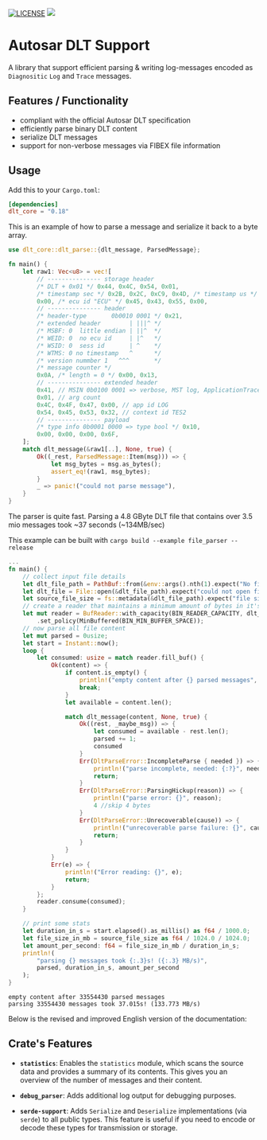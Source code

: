 [![LICENSE](https://img.shields.io/github/license/esrlabs/dlt-core?color=blue)](LICENSE.txt)
[![](https://github.com/esrlabs/dlt-core/workflows/CI/badge.svg)](https://github.com/esrlabs/dlt-core/actions)

# Autosar DLT Support

A library that support efficient parsing & writing log-messages encoded as `Diagnositic` `Log` and `Trace` messages.

## Features / Functionality

* compliant with the official Autosar DLT specification
* efficiently parse binary DLT content
* serialize DLT messages
* support for non-verbose messages via FIBEX file information

## Usage

Add this to your `Cargo.toml`:

```toml
[dependencies]
dlt_core = "0.18"
```

This is an example of how to parse a message and serialize it back to a byte array.

```rust
use dlt_core::dlt_parse::{dlt_message, ParsedMessage};

fn main() {
    let raw1: Vec<u8> = vec![
        // --------------- storage header
        /* DLT + 0x01 */ 0x44, 0x4C, 0x54, 0x01,
        /* timestamp sec */ 0x2B, 0x2C, 0xC9, 0x4D, /* timestamp us */ 0x7A, 0xE8, 0x01,
        0x00, /* ecu id "ECU" */ 0x45, 0x43, 0x55, 0x00,
        // --------------- header
        /* header-type       0b0010 0001 */ 0x21,
        /* extended header        | |||^ */
        /* MSBF: 0  little endian | ||^  */
        /* WEID: 0  no ecu id     | |^   */
        /* WSID: 0  sess id       | ^    */
        /* WTMS: 0 no timestamp   ^      */
        /* version nummber 1   ^^^       */
        /* message counter */
        0x0A, /* length = 0 */ 0x00, 0x13,
        // --------------- extended header
        0x41, // MSIN 0b0100 0001 => verbose, MST log, ApplicationTraceType::State
        0x01, // arg count
        0x4C, 0x4F, 0x47, 0x00, // app id LOG
        0x54, 0x45, 0x53, 0x32, // context id TES2
        // --------------- payload
        /* type info 0b0001 0000 => type bool */ 0x10,
        0x00, 0x00, 0x00, 0x6F,
    ];
    match dlt_message(&raw1[..], None, true) {
        Ok((_rest, ParsedMessage::Item(msg))) => {
            let msg_bytes = msg.as_bytes();
            assert_eq!(raw1, msg_bytes);
        }
        _ => panic!("could not parse message"),
    }
}
```

The parser is quite fast. Parsing a 4.8 GByte DLT file that contains over 3.5 mio messages took ~37 seconds (~134MB/sec)

This example can be built with `cargo build --example file_parser --release`

```rust
...
fn main() {
    // collect input file details
    let dlt_file_path = PathBuf::from(&env::args().nth(1).expect("No filename given"));
    let dlt_file = File::open(&dlt_file_path).expect("could not open file");
    let source_file_size = fs::metadata(&dlt_file_path).expect("file size error").len();
    // create a reader that maintains a minimum amount of bytes in it's buffer
    let mut reader = BufReader::with_capacity(BIN_READER_CAPACITY, dlt_file)
        .set_policy(MinBuffered(BIN_MIN_BUFFER_SPACE));
    // now parse all file content
    let mut parsed = 0usize;
    let start = Instant::now();
    loop {
        let consumed: usize = match reader.fill_buf() {
            Ok(content) => {
                if content.is_empty() {
                    println!("empty content after {} parsed messages", parsed);
                    break;
                }
                let available = content.len();

                match dlt_message(content, None, true) {
                    Ok((rest, _maybe_msg)) => {
                        let consumed = available - rest.len();
                        parsed += 1;
                        consumed
                    }
                    Err(DltParseError::IncompleteParse { needed }) => {
                        println!("parse incomplete, needed: {:?}", needed);
                        return;
                    }
                    Err(DltParseError::ParsingHickup(reason)) => {
                        println!("parse error: {}", reason);
                        4 //skip 4 bytes
                    }
                    Err(DltParseError::Unrecoverable(cause)) => {
                        println!("unrecoverable parse failure: {}", cause);
                        return;
                    }
                }
            }
            Err(e) => {
                println!("Error reading: {}", e);
                return;
            }
        };
        reader.consume(consumed);
    }

    // print some stats
    let duration_in_s = start.elapsed().as_millis() as f64 / 1000.0;
    let file_size_in_mb = source_file_size as f64 / 1024.0 / 1024.0;
    let amount_per_second: f64 = file_size_in_mb / duration_in_s;
    println!(
        "parsing {} messages took {:.3}s! ({:.3} MB/s)",
        parsed, duration_in_s, amount_per_second
    );
}
```

```
empty content after 33554430 parsed messages
parsing 33554430 messages took 37.015s! (133.773 MB/s)
```

Below is the revised and improved English version of the documentation:

## Crate's Features

- **`statistics`**: Enables the `statistics` module, which scans the source data and provides a summary of its contents. This gives you an overview of the number of messages and their content.

- **`debug_parser`**: Adds additional log output for debugging purposes.

- **`serde-support`**: Adds `Serialize` and `Deserialize` implementations (via `serde`) to all public types. This feature is useful if you need to encode or decode these types for transmission or storage.